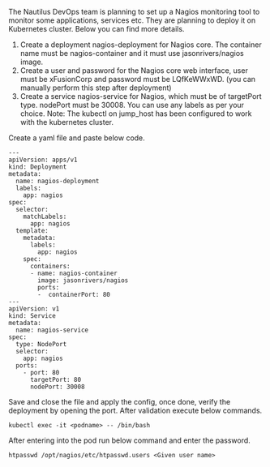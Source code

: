 The Nautilus DevOps team is planning to set up a Nagios monitoring tool to monitor some applications, services etc. They are planning to deploy it on Kubernetes cluster. Below you can find more details.
1) Create a deployment nagios-deployment for Nagios core. The container name must be nagios-container and it must use jasonrivers/nagios image.
2) Create a user and password for the Nagios core web interface, user must be xFusionCorp and password must be LQfKeWWxWD. (you can manually perform this step after deployment)
3) Create a service nagios-service for Nagios, which must be of targetPort type. nodePort must be 30008.
You can use any labels as per your choice.
Note: The kubectl on jump_host has been configured to work with the kubernetes cluster.

Create a yaml file and paste below code.

```
---
apiVersion: apps/v1
kind: Deployment
metadata:
  name: nagios-deployment
  labels:
    app: nagios
spec:
  selector:
    matchLabels:
      app: nagios
  template:
    metadata:
      labels:
        app: nagios
    spec:
      containers:
      - name: nagios-container
        image: jasonrivers/nagios
        ports:
        -  containerPort: 80
---
apiVersion: v1
kind: Service
metadata:
  name: nagios-service
spec:
  type: NodePort
  selector:
    app: nagios
  ports:
    - port: 80
      targetPort: 80
      nodePort: 30008
```
Save and close the file and apply the config, once done, verify the deployment by opening the port. After validation execute below commands.


```
kubectl exec -it <podname> -- /bin/bash
```

After entering into the pod run below command and enter the password.

```
htpasswd /opt/nagios/etc/htpasswd.users <Given user name>

```